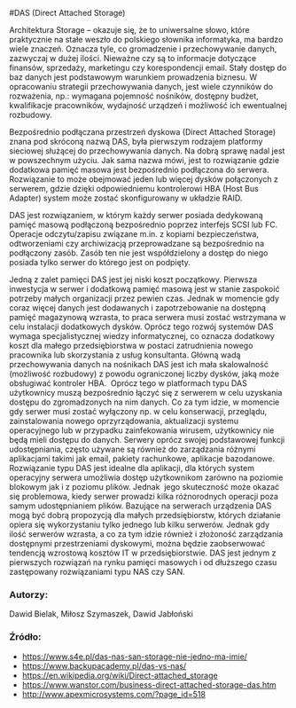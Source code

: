 
#DAS (Direct Attached Storage) 

Architektura Storage – okazuje się, że to uniwersalne słowo, które praktycznie na stałe weszło do polskiego słownika informatyka, ma bardzo wiele znaczeń. Oznacza tyle, co gromadzenie i przechowywanie danych, zazwyczaj w dużej ilości. 
Nieważne czy są to informacje dotyczące finansów, sprzedaży, marketingu czy korespondencji email. Stały dostęp do baz danych jest podstawowym warunkiem prowadzenia biznesu. W opracowaniu strategii przechowywania danych, jest wiele czynników do rozważenia, np.: wymagana pojemność nośników, dostępny budżet, kwalifikacje pracowników, wydajność urządzeń i możliwość ich ewentualnej rozbudowy. 

Bezpośrednio podłączana przestrzeń dyskowa (Direct Attached Storage) znana pod skróconą nazwą DAS, była pierwszym rodzajem platformy sieciowej służącej do przechowywania danych. Na dobrą sprawę nadal jest w powszechnym użyciu. Jak sama nazwa mówi, jest to rozwiązanie gdzie dodatkowa pamięć masowa jest bezpośrednio podłączona do serwera. Rozwiązanie to może obejmować jeden lub więcej dysków połączonych z serwerem, gdzie dzięki odpowiedniemu kontrolerowi HBA (Host Bus Adapter) system może zostać skonfigurowany w układzie RAID.

DAS jest rozwiązaniem, w którym każdy serwer posiada dedykowaną pamięć masową podłączoną bezpośrednio poprzez interfejs SCSI lub FC. Operacje odczytu/zapisu związane m.in. z kopiami bezpieczeństwa, odtworzeniami czy archiwizacją przeprowadzane są bezpośrednio na podłączony zasób. Zasób ten nie jest współdzielony a dostęp do niego posiada tylko serwer do którego jest on podpięty.

Jedną z zalet  pamięci DAS jest jej niski koszt początkowy. Pierwsza inwestycja w serwer i dodatkową pamięć masową jest w stanie zaspokoić potrzeby małych organizacji przez pewien czas. Jednak w momencie gdy coraz więcej danych jest dodawanych i zapotrzebowanie na dostępną pamięć magazynową wzrasta, to praca serwera musi zostać wstrzymana w celu instalacji dodatkowych dysków.
Oprócz tego rozwój systemów DAS wymaga specjalistycznej wiedzy informatycznej, co oznacza dodatkowy koszt dla małego przedsiębiorstwa w postaci zatrudnienia nowego pracownika lub skorzystania z usług konsultanta.
Główną wadą  przechowywania danych na nośnikach DAS jest ich mała skalowalność (możliwość rozbudowy) z powodu ograniczonej liczby dysków, jaką może obsługiwać kontroler HBA.  Oprócz tego w platformach typu DAS użytkownicy muszą bezpośrednio łączyć się z serwerem w celu uzyskania dostępu do zgromadzonych na nim danych. Co za tym idzie, w momencie gdy serwer musi zostać wyłączony np. w celu konserwacji, przeglądu, zainstalowania nowego oprzyrządowania, aktualizacji systemu operacyjnego lub w przypadku zainfekowania wirusem, użytkownicy nie będą mieli dostępu do danych. 
Serwery oprócz swojej podstawowej funkcji udostępniania, często używane są również do zarządzania różnymi aplikacjami takimi jak email, pakiety rachunkowe, aplikacje bazodanowe. Rozwiązanie typu DAS jest idealne dla aplikacji, dla których system operacyjny serwera umożliwia dostęp użytkownikom zarówno na poziomie blokowym jak i z poziomu plików. Jednak  jego skuteczność może okazać się problemowa, kiedy serwer prowadzi kilka różnorodnych operacji poza samym udostępnianiem plików.
Bazujące na serwerach urządzenia DAS mogą być dobrą propozycją dla małych przedsiębiorstw, których działanie opiera się wykorzystaniu tylko jednego lub kilku serwerów. Jednak gdy ilość serwerów wzrasta, a co za tym idzie również i złożoność zarządzania dostępnymi przestrzeniami dyskowymi, można będzie zaobserwować tendencją wzrostową kosztów IT w przedsiębiorstwie.
DAS jest jednym z pierwszych rozwiązań na rynku pamięci masowych i od dłuższego czasu zastępowany rozwiązaniami typu NAS czy SAN.
 

### Autorzy:
Dawid Bielak, Miłosz Szymaszek, Dawid Jabłoński


### Źródło:
* <https://www.s4e.pl/das-nas-san-storage-nie-jedno-ma-imie/>
* <https://www.backupacademy.pl/das-vs-nas/>
* <https://en.wikipedia.org/wiki/Direct-attached_storage>
* <https://www.wanstor.com/business-direct-attached-storage-das.htm>
* <http://www.apexmicrosystems.com/?page_id=518>

